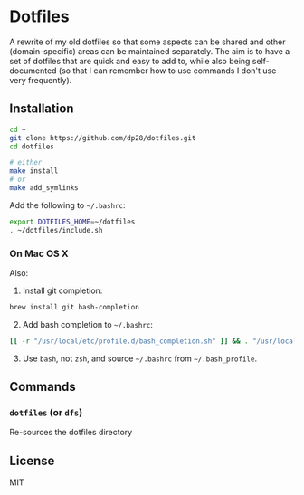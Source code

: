 # Dotfiles

A rewrite of my old dotfiles so that some aspects can be shared and other
(domain-specific) areas can be maintained separately. The aim is to have a set
of dotfiles that are quick and easy to add to, while also being self-documented
(so that I can remember how to use commands I don't use very frequently).

## Installation

```bash
cd ~
git clone https://github.com/dp28/dotfiles.git
cd dotfiles

# either
make install 
# or
make add_symlinks
```

Add the following to `~/.bashrc`:

```bash
export DOTFILES_HOME=~/dotfiles
. ~/dotfiles/include.sh
```

### On Mac OS X
Also:

1. Install git completion:

```bash
brew install git bash-completion
```

2. Add bash completion to `~/.bashrc`:

```bash
[[ -r "/usr/local/etc/profile.d/bash_completion.sh" ]] && . "/usr/local/etc/profile.d/bash_completion.sh"
```

3. Use `bash`, not `zsh`, and source `~/.bashrc` from `~/.bash_profile`.

## Commands
### `dotfiles` (or `dfs`)
Re-sources the dotfiles directory

## License

MIT
